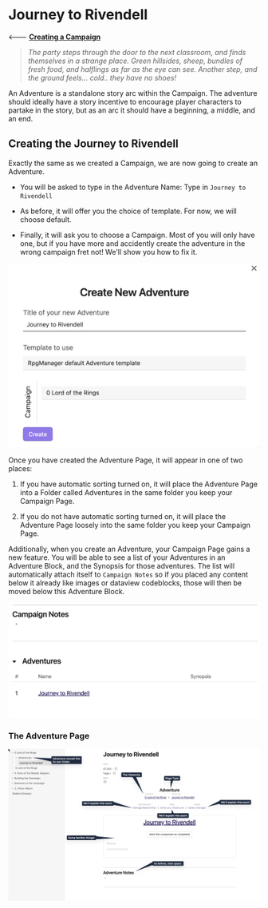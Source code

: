 # Journey to Rivendell

<--- [**Creating a Campaign**](../Archives%20of%20the%20Campaigns/Creating%20a%20Campaign.md)

> *The party steps through the door to the next classroom, and finds themselves in a strange place. Green hillsides, sheep, bundles of fresh food, and halflings as far as the eye can see.* 
> *Another step, and the ground feels... cold.. they have no shoes!*

An Adventure is a standalone story arc within the Campaign. The adventure should ideally have a  story incentive to encourage player characters to partake in the story, but as an arc it should have a beginning, a middle, and an end. 

## Creating the Journey to Rivendell

Exactly the same as we created a Campaign, we are now going to create an Adventure. 

- You will be asked to type in the Adventure Name: Type in `Journey to Rivendell`

- As before, it will offer you the choice of template. For now, we will choose default.

- Finally, it will ask you to choose a Campaign. Most of you will only have one, but if you have more and accidently create the adventure in the wrong campaign fret not! We'll show you how to fix it.

![RPGM_Adventure_Creation](../../Z_Photo-Album/Guide/RPGM_Adventure_Creation.png)

Once you have created the Adventure Page, it will appear in one of two places:

1. If you have automatic sorting turned on, it will place the Adventure Page into a Folder called Adventures in the same folder you keep your Campaign Page. 

2. If you do not have automatic sorting turned on, it will place the Adventure Page loosely into the same folder you keep your Campaign Page. 

Additionally, when you create an Adventure, your Campaign Page gains a new feature. You will be able to see a list of your Adventures in an Adventure Block, and the Synopsis for those adventures. The list will automatically attach itself to `Campaign Notes` so if you placed any content below it already like images or dataview codeblocks, those will then be moved below this Adventure Block. 

![RPGM_Campaign_Adventure_Addition](../../Z_Photo-Album/Guide/RPGM_Campaign_Adventure_Addition.png)

### The Adventure Page

![RPGM_Adventure_Page](../../Z_Photo-Album/Guide/RPGM_Adventure_Page.png)
